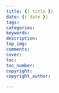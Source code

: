 ```yaml
---
title: {{ title }}
date: {{ date }}
tags:
categories:
keywords:
description:
top_img:
comments:
cover:
toc:
toc_number:
copyright:
copyright_author:

---
```

